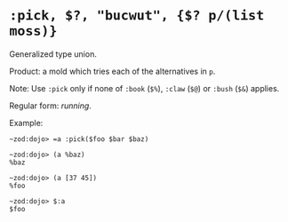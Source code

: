 # `:pick, $?, "bucwut", {$? p/(list moss)}`

Generalized type union.

Product: a mold which tries each of the alternatives in `p`.

Note: Use `:pick` only if none of `:book` (`$%`), `:claw` (`$@`) or `:bush` (`$&`) applies.

Regular form: *running*.

Example:
```
~zod:dojo> =a :pick($foo $bar $baz)

~zod:dojo> (a %baz)
%baz

~zod:dojo> (a [37 45])
%foo

~zod:dojo> $:a
$foo
```
